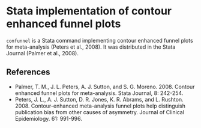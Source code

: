 # Stata implementation of contour enhanced funnel plots

`confunnel` is a Stata command implementing contour enhanced funnel plots for meta-analysis (Peters et al., 2008). It was distributed in the Stata Journal (Palmer et al., 2008).

## References
- Palmer, T. M., J. L. Peters, A. J. Sutton, and S. G. Moreno. 2008.  Contour enhanced funnel plots for meta-analysis. Stata Journal, 8: 242-254.
- Peters, J. L., A. J. Sutton, D. R. Jones, K. R. Abrams, and L. Rushton.  2008. Contour-enhanced meta-analysis funnel plots help distinguish publication bias from other causes of asymmetry. Journal of Clinical Epidemiology. 61: 991-996.
